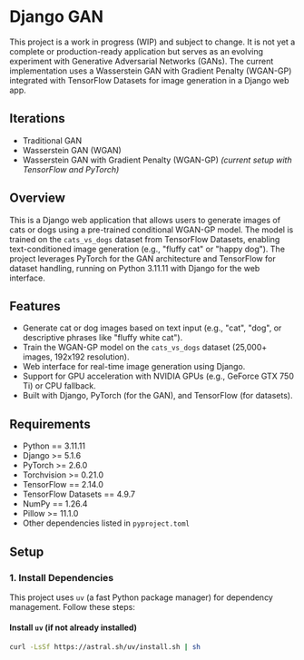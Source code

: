 # Django GAN

This project is a work in progress (WIP) and subject to change. It is not yet a complete or production-ready application but serves as an evolving experiment with Generative Adversarial Networks (GANs). The current implementation uses a Wasserstein GAN with Gradient Penalty (WGAN-GP) integrated with TensorFlow Datasets for image generation in a Django web app.

## Iterations
- Traditional GAN
- Wasserstein GAN (WGAN)
- Wasserstein GAN with Gradient Penalty (WGAN-GP) *(current setup with TensorFlow and PyTorch)*

## Overview
This is a Django web application that allows users to generate images of cats or dogs using a pre-trained conditional WGAN-GP model. The model is trained on the `cats_vs_dogs` dataset from TensorFlow Datasets, enabling text-conditioned image generation (e.g., "fluffy cat" or "happy dog"). The project leverages PyTorch for the GAN architecture and TensorFlow for dataset handling, running on Python 3.11.11 with Django for the web interface.

## Features
- Generate cat or dog images based on text input (e.g., "cat", "dog", or descriptive phrases like "fluffy white cat").
- Train the WGAN-GP model on the `cats_vs_dogs` dataset (25,000+ images, 192x192 resolution).
- Web interface for real-time image generation using Django.
- Support for GPU acceleration with NVIDIA GPUs (e.g., GeForce GTX 750 Ti) or CPU fallback.
- Built with Django, PyTorch (for the GAN), and TensorFlow (for datasets).

## Requirements
- Python == 3.11.11
- Django >= 5.1.6
- PyTorch >= 2.6.0
- Torchvision >= 0.21.0
- TensorFlow == 2.14.0
- TensorFlow Datasets == 4.9.7
- NumPy == 1.26.4
- Pillow >= 11.1.0
- Other dependencies listed in `pyproject.toml`

## Setup

### 1. Install Dependencies
This project uses `uv` (a fast Python package manager) for dependency management. Follow these steps:

#### Install `uv` (if not already installed)
```bash
curl -LsSf https://astral.sh/uv/install.sh | sh
